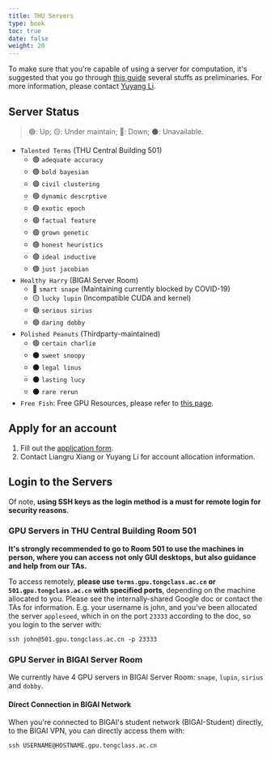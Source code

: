 ```yaml
---
title: THU Servers
type: book
toc: true
date: false
weight: 20
---
```


To make sure that you're capable of using a server for computation, it's suggested that you go through [this guide](/info/gpu-servers/gpu-server-prelinilaries/) several stuffs as preliminaries. For more information, please contact [Yuyang Li](https://yuyangli.com).

## Server Status

> 🟢: Up; 🟡: Under maintain; 🔴: Down; ⚫: Unavailable.

- `Talented Terms` (THU Central Building 501)
    - 🟢 `adequate accuracy`
    - 🟢 `bold bayesian`
    - 🟢 `civil clustering`
    - 🟢 `dynamic descrptive`
    - 🟢 `exotic epoch`
    - 🟢 `factual feature`
    - 🟢 `grown genetic`
    - 🟢 `honest heuristics`
    - 🟢 `ideal inductive`
    - 🟢 `just jacobian`
- `Healthy Harry` (BIGAI Server Room)
    - 🔴 `smart snape` (Maintaining currently blocked by COVID-19)
    - 🟡 `lucky lupin` (Incompatible CUDA and kernel)
    - 🟢 `serious sirius`
    - 🟢 `daring dobby`
- `Polished Peanuts` (Thirdparty-maintained)
    - 🟢 `certain charlie`
    - ⚫ `sweet snoopy`
    - ⚫ `legal linus`
    - ⚫ `lasting lucy`
    - ⚫ `rare rerun`
- `Free Fish`: Free GPU Resources, please refer to [this page](/info/gpu-servers/free-gpu/).


## Apply for an account

1. Fill out the [application form](https://go.tongclass.ac.cn/gpu/thu/apply).
2. Contact Liangru Xiang or Yuyang Li for account allocation information.

## Login to the Servers

Of note, **using SSH keys as the login method is a must for remote login for security reasons**.

### GPU Servers in THU Central Building Room 501

**It's strongly recommended to go to Room 501 to use the machines in person, where you can access not only GUI desktops, but also guidance and help from our TAs.**

To access remotely, **please use `terms.gpu.tongclass.ac.cn` or `501.gpu.tongclass.ac.cn` with specified ports**, depending on the machine allocated to you. Please see the internally-shared Google doc or contact the TAs for information. E.g. your username is john, and you've been allocated the server `appleseed`, which in on the port `23333` according to the doc, so you login to the server with:

```shell
ssh john@501.gpu.tongclass.ac.cn -p 23333
```

### GPU Server in BIGAI Server Room

We currently have 4 GPU servers in BIGAI Server Room: `snape`, `lupin`, `sirius` and `dobby`.

#### Direct Connection in BIGAI Network

When you're connected to BIGAI's student network (BIGAI-Student) directly, to the BIGAI VPN, you can directly access them with:

```shell
ssh USERNAME@HOSTNAME.gpu.tongclass.ac.cn
```
